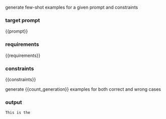 

generate few-shot examples for a given prompt and constraints

### target prompt

{{prompt}}

### requirements
{{requirements}}

### constraints
{{constraints}}

generate {{count_generation}} examples for both correct and wrong cases


### output
```
This is the 
```


